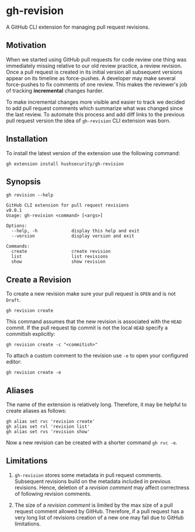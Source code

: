 # gh-revision

A GitHub CLI extension for managing pull request revisions.

## Motivation

When we started using GitHub pull requests for code review one thing was immediately
missing relative to our old review practice, a review revision.
Once a pull request is created in its initial version all subsequent versions appear on
its timeline as force-pushes. A developer may make several force-pushes
to fix comments of one review. This makes the reviewer's job of tracking **incremental**
changes harder.

To make incremental changes more visible and easier to track we decided to add pull
request comments which summarize what was changed since the last review.
To automate this process and add diff links to the previous pull request version the
idea of `gh-revision` CLI extension was born.

## Installation

To install the latest version of the extension use the following command:

```shell
gh extension install hushsecurity/gh-revision
```

## Synopsis

```shell
gh revision --help
```

```text
GitHub CLI extension for pull request revisions
v0.0.1
Usage: gh-revision <command> [<args>]

Options:
  --help, -h             display this help and exit
  --version              display version and exit

Commands:
  create                 create revision
  list                   list revisions
  show                   show revision
```

## Create a Revision

To create a new revision make sure your pull request is `OPEN` and is not `Draft`.

```shell
gh revision create
```

This command assumes that the new revision is associated with the `HEAD` commit.
If the pull request tip commit is not the local `HEAD` specify a commitish
explicitly:

```shell
gh revision create -c "<commitish>"
```

To attach a custom comment to the revision use `-e` to open your configured editor:

```shell
gh revision create -e
```

## Aliases

The name of the extension is relatively long. Therefore, it may be helpful to create
aliases as follows:

```shell
gh alias set rvc 'revision create'
gh alias set rvl 'revision list'
gh alias set rvs 'revision show'
```

Now a new revision can be created with a shorter command `gh rvc -e`.

## Limitations

1. `gh-revision` stores some metadata in pull request comments. Subsequent revisions
   build on the metadata included in previous revisions. Hence, deletion of a *revision
   comment* may affect correctness of following revision comments.

1. The size of a *revision comment* is limited by the max size of a
   pull request comment allowed by GitHub. Therefore, if a pull request has a very
   long list of revisions creation of a new one may fail due to GitHub limitations.
